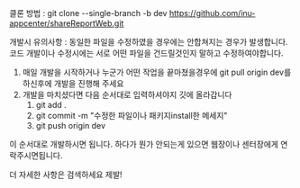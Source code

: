 클론 방법 : git clone --single-branch -b dev https://github.com/inu-appcenter/shareReportWeb.git

개발시 유의사항 : 동일한 파일을 수정하였을 경우에는 안합쳐지는 경우가 발생합니다. 코드 개발이나 수정시에는 서로 어떤 파일을 건드릴것인지 말하고 수정하여야합니다.

1. 매일 개발을 시작하거나 누군가 어떤 작업을 끝마쳤을경우에 git pull origin dev를 하신후에 개발을 진행해 주세요
2. 개발을 마치셨다면 다음 순서대로 입력하셔야지 깃에 올라갑니다
    1. git add .
    2. git commit -m "수정한 파일이나 패키지install한 메세지"
    3. git push origin dev

이 순서대로 개발하시면 됩니다. 하다가 뭔가 안되는게 있으면 웹장이나 센터장에게 연락주시면됩니다.

더 자세한 사항은 검색하세요 제발!